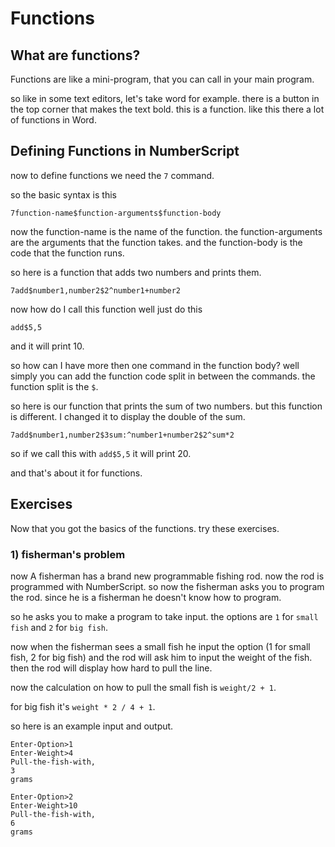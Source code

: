 # Functions

## What are functions?

Functions are like a mini-program, that you can call in your main program.

so like in some text editors, let's take word for example. there is a button in the top corner that makes the text bold. this is a function. like this there a lot of functions in Word.

## Defining Functions in NumberScript

now to define functions we need the `7` command.

so the basic syntax is this

```
7function-name$function-arguments$function-body
```

now the function-name is the name of the function. the function-arguments are the arguments that the function takes. and the function-body is the code that the function runs.

so here is a function that adds two numbers and prints them.

```
7add$number1,number2$2^number1+number2
```

now how do I call this function well just do this

```
add$5,5
```

and it will print 10.

so how can I have more then one command in the function body?
well simply you can add the function code split in between the commands.
the function split is the `$`.

so here is our function that prints the sum of two numbers. but this function is different.
I changed it to display the double of the sum.

```
7add$number1,number2$3sum:^number1+number2$2^sum*2
```

so if we call this with `add$5,5` it will print 20.

and that's about it for functions.

## Exercises

Now that you got the basics of the functions. try these exercises.

### 1) fisherman's problem

now A fisherman has a brand new programmable fishing rod. now the rod is programmed with NumberScript.
so now the fisherman asks you to program the rod. since he is a fisherman he doesn't know how to program.

so he asks you to make a program to take input. the options are `1` for `small fish` and `2` for `big fish`.

now when the fisherman sees a small fish he input the option (1 for small fish, 2 for big fish) and the rod will ask him to input the weight of the fish. then the rod will display how hard to pull the line.

now the calculation on how to pull the small fish is `weight/2 + 1`.

for big fish it's `weight * 2 / 4 + 1`.

so here is an example input and output.

```
Enter-Option>1
Enter-Weight>4
Pull-the-fish-with,
3
grams
```

```
Enter-Option>2
Enter-Weight>10
Pull-the-fish-with,
6
grams
```